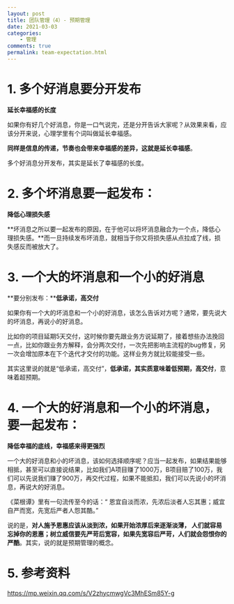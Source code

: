 ```yaml
---
layout: post
title: 团队管理（4）- 预期管理
date: 2021-03-03
categories:
    - 管理
comments: true
permalink: team-expectation.html
---
```


# 1. 多个好消息要分开发布

**延长幸福感的长度**

 如果你有好几个好消息，你是一口气说完，还是分开告诉大家呢？从效果来看，应该分开来说，心理学里有个词叫做延长幸福感。

**同样是信息的传递，节奏也会带来幸福感的差异，这就是延长幸福感**。

多个好消息分开发布，其实是延长了幸福感的长度。

# 2. 多个坏消息要一起发布：

**降低心理损失感**

**坏消息之所以要一起发布的原因，在于他可以将坏消息融合为一个点，降低心理损失感。**而一旦持续发布坏消息，就相当于你又将损失感从点拉成了线，损失感反而被放大了。

# 3.  一个大的坏消息和一个小的好消息

**要分别发布：****低承诺，高交付**

如果你有一个大的坏消息和一个小的好消息，该怎么告诉对方呢？通常，要先说大的坏消息，再说小的好消息。

比如你的项目延期5天交付，这时候你要先跟业务方说延期了，接着想些办法挽回一点，比如你跟业务方解释，会分两次交付，一次先把影响主流程的bug修复，另一次会增加原本在下个迭代才交付的功能。这样业务方就比较能接受一些。

其实这里说的就是“低承诺，高交付”，**低承诺，其实质意味着低预期，高交付**，意味着超预期。

# 4. 一个大的好消息和一个小的坏消息，要一起发布：

**降低幸福的底线，幸福感来得更强烈**

一个大的好消息和小的坏消息，该如何选择顺序呢？应当一起发布，如果结果能够相抵，甚至可以直接说结果，比如我们A项目赚了1000万，B项目赔了100万，我们可以先说我们赚了900万，再交代过程，如果不能抵扣，我们可以先说小的坏消息，再说大的好消息。

《菜根谭》里有一句流传至今的话：“ 恩宜自淡而浓，先浓后淡者人忘其惠；威宜自严而宽，先宽后严者人怨其酷。”

说的是，**对人施予恩惠应该从淡到浓，如果开始浓厚后来逐渐淡薄， 人们就容易忘掉你的恩惠；树立威信要先严苛后宽容，如果先宽容后严苛，人们就会怨恨你的严酷**。其实，说的就是预期管理的概念。

# 5. 参考资料

https://mp.weixin.qq.com/s/V2zhycmwgVc3MhESm85Y-g